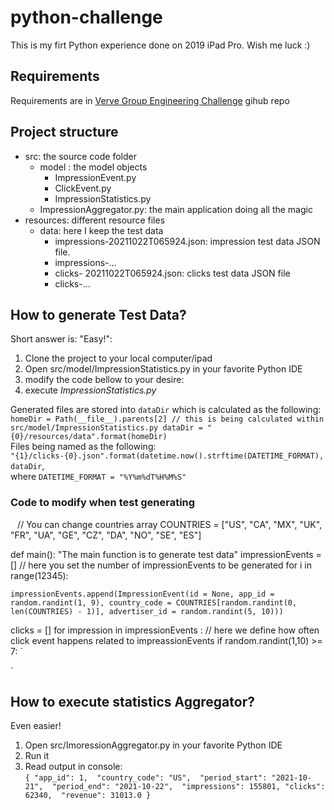 # python-challenge
This is my firt Python experience done on 2019 iPad Pro. Wish me luck :)

## Requirements

Requirements are in [Verve Group Engineering Challenge](https://gist.github.com/alexnastetsky/b02e292ae127450aa82781c83762a37d#business-model) gihub repo

## Project structure

* src: the source code folder
  * model : the model objects
    * ImpressionEvent.py 
    * ClickEvent.py 
    * ImpressionStatistics.py
  * ImpressionAggregator.py: the main application doing all the magic
* resources: different resource files
  * data: here I keep the test data
    * impressions-20211022T065924.json: impression test data JSON file. 
    * impressions-...
    * clicks- 20211022T065924.json: clicks test data JSON file
    * clicks-...

## How to generate Test Data?
Short answer is: "Easy!":
1. Clone the project to your local computer/ipad
2. Open src/model/ImpressionStatistics.py in your favorite Python IDE
3. modify the code bellow to your desire:
4. execute *ImpressionStatistics.py*  
  
Generated files are stored into `dataDir` which is calculated as the following:  
`
homeDir = Path(__file__).parents[2] // this is being calculated within src/model/ImpressionStatistics.py
dataDir = "{0}/resources/data".format(homeDir)
`  
Files being named as the following:  
`"{1}/clicks-{0}.json".format(datetime.now().strftime(DATETIME_FORMAT), dataDir`,  
where `DATETIME_FORMAT = "%Y%m%dT%H%M%S"`

### Code to modify when test generating
`
  `
  // You can change countries array
  COUNTRIES = ["US", "CA", "MX", "UK", "FR", "UA", "GE", "CZ", "DA", "NO", "SE", "ES"]

def main():
  "The main function is to generate test data"
  impressionEvents = []
  // here you set the number of impressionEvents to be generated
  for i in range(12345):
    
    impressionEvents.append(ImpressionEvent(id = None, app_id = random.randint(1, 9), country_code = COUNTRIES[random.randint(0, len(COUNTRIES) - 1)], advertiser_id = random.randint(5, 10)))
    
  clicks = []
  for impression in impressionEvents :
    // here we define how often click event happens related to impreassionEvents
    if random.randint(1,10) >= 7:
`

`
## How to execute statistics Aggregator?
Even easier!  
1. Open src/ImoressionAggregator.py in your favorite Python IDE
2. Run it
3. Read output in console:  
`{
  "app_id": 1, 
  "country_code": "US", 
  "period_start": "2021-10-21", 
  "period_end": "2021-10-22", 
  "impressions": 155801,
  "clicks": 62340, 
  "revenue": 31013.0
}`
